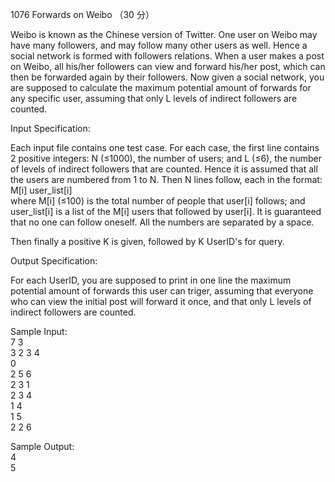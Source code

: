 1076 Forwards on Weibo （30 分）

Weibo is known as the Chinese version of Twitter. One user on Weibo may have many followers, and may follow many other users as well. Hence a social network is formed with followers relations. When a user makes a post on Weibo, all his/her followers can view and forward his/her post, which can then be forwarded again by their followers. Now given a social network, you are supposed to calculate the maximum potential amount of forwards for any specific user, assuming that only L levels of indirect followers are counted.

Input Specification:

Each input file contains one test case. For each case, the first line contains 2 positive integers: N (≤1000), the number of users; and L (≤6), the number of levels of indirect followers that are counted. Hence it is assumed that all the users are numbered from 1 to N. Then N lines follow, each in the format:  
M[i] user_list[i]  
where M[i] (≤100) is the total number of people that user[i] follows; and user_list[i] is a list of the M[i] users that followed by user[i]. It is guaranteed that no one can follow oneself. All the numbers are separated by a space.

Then finally a positive K is given, followed by K UserID's for query.

Output Specification:

For each UserID, you are supposed to print in one line the maximum potential amount of forwards this user can triger, assuming that everyone who can view the initial post will forward it once, and that only L levels of indirect followers are counted.

Sample Input:  
7 3  
3 2 3 4  
0  
2 5 6  
2 3 1  
2 3 4  
1 4  
1 5  
2 2 6  

Sample Output:  
4  
5
